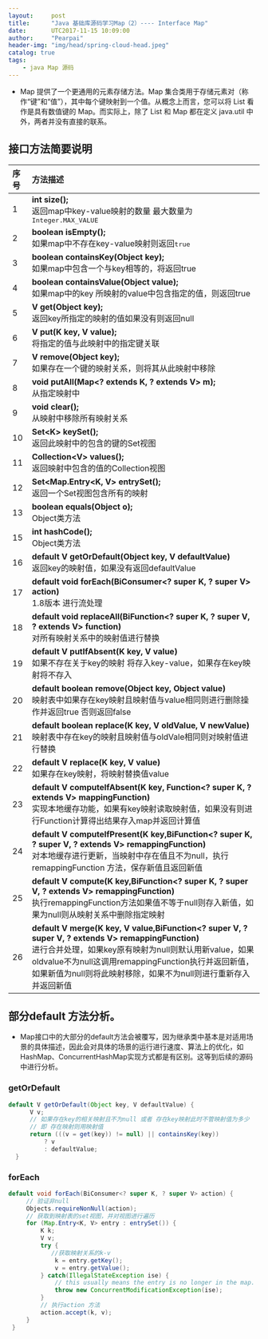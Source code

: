 ```yaml
---
layout:     post
title:      "Java 基础库源码学习Map（2）---- Interface Map"
date:       UTC2017-11-15 10:09:00
author:     "Pearpai"
header-img: "img/head/spring-cloud-head.jpeg"
catalog: true
tags:
    - java Map 源码
---
```


- Map 提供了一个更通用的元素存储方法。Map 集合类用于存储元素对（称作“键”和“值”），其中每个键映射到一个值。从概念上而言，您可以将 List 看作是具有数值键的 Map。而实际上，除了 List 和 Map 都在定义 java.util 中外，两者并没有直接的联系。

## 接口方法简要说明

| 序号      |    方法描述 |
| :-------- | :--------|
| 1  | **int size();** <br> 返回map中key-value映射的数量 最大数量为<tt>Integer.MAX_VALUE</tt>|  
| 2 | **boolean isEmpty();** <br>如果map中不存在key-value映射则返回<tt>true</tt>
| 3 | **boolean containsKey(Object key);**<br> 如果map中包含一个与key相等的，将返回true
| 4  |**boolean containsValue(Object value);**<br> 如果map中的key 所映射的value中包含指定的值，则返回true |
| 5  |**V get(Object key);**<br>返回key所指定的映射的值如果没有则返回null|
| 6  |**V put(K key, V value);**<br>将指定的值与此映射中的指定键关联|
| 7  |**V remove(Object key);**<br>如果存在一个键的映射关系，则将其从此映射中移除|
| 8  |**void putAll(Map<? extends K, ? extends V> m);**<br>从指定映射中|
| 9  |**void clear();**<br>从映射中移除所有映射关系|
| 10 |**Set&lt;K> keySet();**<br>返回此映射中的包含的键的Set视图|
| 11 |**Collection&lt;V> values();**<br>返回映射中包含的值的Collection视图|
| 12  |**Set<Map.Entry<K, V> entrySet();**<br>返回一个Set视图包含所有的映射|
| 13  |**boolean equals(Object o);**<br>Object类方法|
| 15  |**int hashCode();**<br>Object类方法|
| 16  |**default V getOrDefault(Object key, V defaultValue)**<br>返回key的映射值，如果没有返回defaultValue|
| 17  |**default void forEach(BiConsumer<? super K, ? super V> action)**<br>1.8版本 进行流处理|
| 18  |**default void replaceAll(BiFunction<? super K, ? super V, ? extends V> function)**<br> 对所有映射关系中的映射值进行替换|
| 19  |**default V putIfAbsent(K key, V value)**<br>如果不存在关于key的映射 将存入key-value，如果存在key映射将不存入|
| 20  |**default boolean remove(Object key, Object value)**<br>映射表中如果存在key映射且映射值与value相同则进行删除操作并返回true 否则返回false|
| 21  |**default boolean replace(K key, V oldValue, V newValue)**<br>映射表中存在key的映射且映射值与oldVale相同则对映射值进行替换|
| 22  |**default V replace(K key, V value)**<br>如果存在key映射，将映射替换值value|
| 23  |**default V computeIfAbsent(K key, Function&lt;? super K, ? extends V> mappingFunction)**<br>实现本地缓存功能，如果有key映射读取映射值，如果没有则进行Function计算得出结果存入map并返回计算值|
| 24  |**default V computeIfPresent(K key,BiFunction<? super K, ? super V, ? extends V> remappingFunction)**<br>对本地缓存进行更新，当映射中存在值且不为null，执行remappingFunction 方法，保存新值且返回新值|
| 25  |**default V compute(K key,BiFunction<? super K, ? super V, ? extends V> remappingFunction)**<br>执行remappingFunction方法如果值不等于null则存入新值，如果为null则从映射关系中删除指定映射|
| 26  |**default V merge(K key, V value,BiFunction<? super V, ? super V, ? extends V> remappingFunction)**<br>进行合并处理，如果key原有映射为null则默认用新value，如果oldvalue不为null这调用remappingFunction执行并返回新值，如果新值为null则将此映射移除，如果不为null则进行重新存入并返回新值|

## 部分default 方法分析。
- Map接口中的大部分的default方法会被覆写，因为继承类中基本是对适用场景的具体描述，因此会对具体的场景的运行进行速度、算法上的优化，如HashMap、ConcurrentHashMap实现方式都是有区别。这等到后续的源码中进行分析。

### getOrDefault
```java
default V getOrDefault(Object key, V defaultValue) {
      V v;
      // 如果存在key的相关映射且不为null 或者 存在key映射此时不管映射值为多少
      // 即 存在映射则用映射值
      return (((v = get(key)) != null) || containsKey(key))
          ? v
          : defaultValue;
  }
```
### forEach
```java
default void forEach(BiConsumer<? super K, ? super V> action) {
     // 验证非null
     Objects.requireNonNull(action);
     // 获取到映射表的set视图，并对视图进行遍历
     for (Map.Entry<K, V> entry : entrySet()) {
         K k;
         V v;
         try {
            //获取映射关系的k-v
             k = entry.getKey();
             v = entry.getValue();
         } catch(IllegalStateException ise) {
             // this usually means the entry is no longer in the map.
             throw new ConcurrentModificationException(ise);
         }
         // 执行action 方法
         action.accept(k, v);
     }
 }
```
